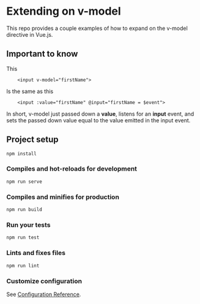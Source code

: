 # Extending on v-model

This repo provides a couple examples of how to expand on the v-model directive in Vue.js.


## Important to know
This
```
	<input v-model="firstName">
```
Is the same as this
```
	<input :value="firstName" @input="firstName = $event">
```

In short, v-model just passed down a **value**, listens for an **input** event, and sets the passed down value equal to the value emitted in the input event. 









## Project setup
```
npm install
```

### Compiles and hot-reloads for development
```
npm run serve
```

### Compiles and minifies for production
```
npm run build
```

### Run your tests
```
npm run test
```

### Lints and fixes files
```
npm run lint
```

### Customize configuration
See [Configuration Reference](https://cli.vuejs.org/config/).

